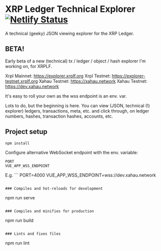 # XRP Ledger Technical Explorer [![Netlify Status](https://api.netlify.com/api/v1/badges/c16a50c4-d71f-4c20-be25-93f993497873/deploy-status)](https://app.netlify.com/sites/xrpl-technical-explorer/deploys)

A technical (geeky) JSON viewing explorer for the XRP Ledger.

## BETA!
Early beta of a new (technical) tx / ledger / object / hash explorer I'm working on, for XRPLF.

Xrpl Mainnet: https://explorer.xrplf.org
Xrpl Testnet: https://explorer-testnet.xrplf.org
Xahau Testnet: https://xahau.network
Xahau Testnet: https://dev.xahau.network

It's easy to roll your own as the wss endpoint is an env. var.

Lots to do, but the beginning is here. You can view (JSON, technical (!) explorer) ledgers, transactions, meta, etc. and click through, on ledger numbers, hashes, transaction hashes, accounts, etc.

## Project setup
```
npm install
```

Configure alternative WebSocket endpoint with the env. variable:
```
PORT
VUE_APP_WSS_ENDPOINT
```

E.g. ```
PORT=4000
VUE_APP_WSS_ENDPOINT=wss://dev.xahau.network
```

### Compiles and hot-reloads for development
```
npm run serve
```

### Compiles and minifies for production
```
npm run build
```

### Lints and fixes files
```
npm run lint
```

